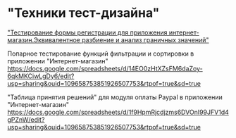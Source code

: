 # "Техники тест-дизайна"
["Тестирование формы регистрации для приложения интернет-магазин.Эквивалентное разбиение и анализ граничных значений"](https://docs.google.com/spreadsheets/d/1FGvNE57vE32WUO5Q3HWE7U8kzWYwmMtk/edit?usp=sharing&ouid=109658753851926507753&rtpof=true&sd=true)


Попарное тестирование функций фильтрации и сортировки в приложении "Интернет-магазин"
https://docs.google.com/spreadsheets/d/14EO0zHtXZsFM6daZoy-6qkMKCiwLgDy6/edit?usp=sharing&ouid=109658753851926507753&rtpof=true&sd=true

"Таблица принятия решений" для модуля оплаты Paypal в приложении "Интернет-магазин"
https://docs.google.com/spreadsheets/d/1f9HpmRjcdjzms6DVOnI99JFV1d4gPZnW/edit?usp=sharing&ouid=109658753851926507753&rtpof=true&sd=true
